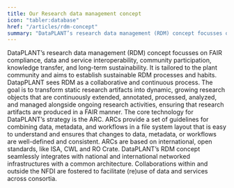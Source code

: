 ```yaml
---
title: Our Research data management concept
icon: "tabler:database"
href: "/articles/rdm-concept"
summary: "DataPLANT’s research data management (RDM) concept focusses on FAIR compliance, data and service interoperability, community participation, knowledge transfer, and long-term sustainability."
---
```


DataPLANT’s research data management (RDM) concept focusses on FAIR compliance, data and service interoperability, community participation, knowledge transfer, and long-term sustainability.
It is tailored to the plant community and aims to establish sustainable RDM processes and habits. DatapPLANT sees RDM as a collaborative and continuous process.
The goal is to transform static research artifacts into dynamic, growing research objects that are continuously extended, annotated, processed, analyzed, and managed alongside ongoing research activities, ensuring that research artifacts are produced in a FAIR manner.
The core technology for DataPLANT’s strategy is the ARC.
ARCs provide a set of guidelines for combining data, metadata, and workflows in a file system layout that is easy to understand and ensures that changes to data, metadata, or workflows are well-defined and consistent.
ARCs are based on international, open standards, like ISA, CWL and RO Crate.
DataPLANT’s RDM concept seamlessly integrates with national and international networked infrastructures with a common architecture.
Collaborations within and outside the NFDI are fostered to facilitate (re)use of data and services across consortia.
